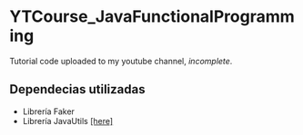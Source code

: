 # YTCourse_JavaFunctionalProgramming
Tutorial code uploaded to my youtube channel, *incomplete*.

## Dependecias utilizadas
- Librería Faker
- Librería JavaUtils [ [here] ]("https://github.com/Javi3Code/JeyCodeUtilitiesLib.git/")
